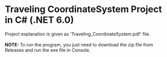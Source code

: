 # Traveling CoordinateSystem Project in C# (.NET 6.0)
Project explanation is given as 'Traveling_CoordinateSystem.pdf' file.
<br>
<br>
**NOTE:** To run the program, you just need to download the zip file from Releases and run the exe file in Console.
